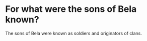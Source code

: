 # For what were the sons of Bela known?

The sons of Bela were known as soldiers and originators of clans.
